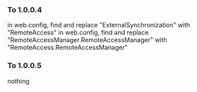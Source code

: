 ### To 1.0.0.4
in web.config, find and replace "ExternalSynchronization" with "RemoteAccess"
in web.config, find and replace "RemoteAccessManager.RemoteAccessManager" with "RemoteAccess.RemoteAccessManager"

### To 1.0.0.5
nothing